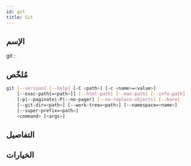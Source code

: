 ```yaml
---
id: git
title: Git
---
```


## الإسم
git : 

## مُلخّص

<!--DOCUSAURUS_CODE_TABS-->
<!--الأمر-->
```bash
git [--version] [--help] [-C <path>] [-c <name>=<value>]
    [--exec-path[=<path>]] [--html-path] [--man-path] [--info-path]
    [-p|--paginate|-P|--no-pager] [--no-replace-objects] [--bare]
    [--git-dir=<path>] [--work-tree=<path>] [--namespace=<name>]
    [--super-prefix=<path>]
    <command> [<args>]
```
<!--END_DOCUSAURUS_CODE_TABS-->

## التفاصيل

## الخيارات

